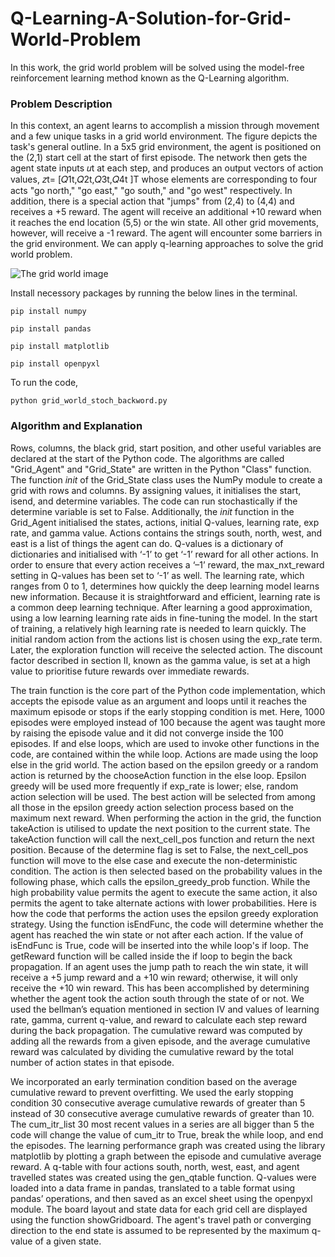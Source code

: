 # Q-Learning-A-Solution-for-Grid-World-Problem
In this work, the grid world problem will be solved using the model-free reinforcement learning method known as the Q-Learning algorithm.

### Problem Description 

In this context, an agent learns to accomplish a mission through movement and a few unique tasks in a grid world environment. The figure depicts the task's general outline. In a 5x5 grid environment, the agent is positioned on the (2,1) start cell at the start of first episode. The network then gets the agent state inputs 𝑢t at each step, and produces an output vectors of action values, 𝑧t= [𝑄1t,𝑄2t,𝑄3t,𝑄4t ]T whose elements are corresponding to four acts "go north," "go east," "go south," and "go west" respectively. In addition, there is a special action that "jumps" from (2,4) to (4,4) and receives a +5 reward. The agent will receive an additional +10 reward when it reaches the end location (5,5) or the win state. All other grid movements, however, will receive a -1 reward. The agent will encounter some barriers in the grid environment. We can apply q-learning approaches to solve the grid world problem.

![The grid world image](URL_or_path_to_image)

Install necessory packages by running the below lines in the terminal. 

`pip install numpy`

`pip install pandas`

`pip install matplotlib`

`pip install openpyxl`

To run the code, 

`python grid_world_stoch_backword.py`



### Algorithm and Explanation

Rows, columns, the black grid, start position, and other useful variables are declared at the start of the Python code. The algorithms are called "Grid_Agent" and "Grid­_State" are written in the Python "Class" function. The function _init_ of the Grid_State class uses the NumPy module to create a grid with rows and columns. By assigning values, it initialises the start, isend, and determine variables. The code can run stochastically if the determine variable is set to False. Additionally, the _init_ function in the Grid_Agent initialised the states, actions, initial Q-values, learning rate, exp rate, and gamma value. Actions contains the strings south, north, west, and east is a list of things the agent can do. Q-values is a dictionary of dictionaries and initialised with ‘-1’ to get ‘-1’ reward for all other actions. In order to ensure that every action receives a ‘–1’ reward, the max_nxt_reward setting in Q-values has been set to ‘-1’ as well. The learning rate, which ranges from 0 to 1, determines how quickly the deep learning model learns new information. Because it is straightforward and efficient, learning rate is a common deep learning technique. After learning a good approximation, using a low learning learning rate aids in fine-tuning the model. In the start of training, a relatively high learning rate is needed to learn quickly. The initial random action from the actions list is chosen using the exp_rate term. Later, the exploration function will receive the selected action. The discount factor described in section II, known as the gamma value, is set at a high value to prioritise future rewards over immediate rewards.

The train function is the core part of the Python code implementation, which accepts the episode value as an argument and loops until it reaches the maximum episode or stops if the early stopping condition is met. Here, 1000 episodes were employed instead of 100 because the agent was taught more by raising the episode value and it did not converge inside the 100 episodes. If and else loops, which are used to invoke other functions in the code, are contained within the while loop. Actions are made using the loop else in the grid world. The action based on the epsilon greedy or a random action is returned by the chooseAction function in the else loop. Epsilon greedy will be used more frequently if exp_rate is lower; else, random action selection will be used. The best action will be selected from among all those in the epsilon greedy action selection process based on the maximum next reward. When performing the action in the grid, the function takeAction is utilised to update the next position to the current state. The takeAction function will call the next_cell_pos function and return the next position. Because of the determine flag is set to False, the next_cell_pos function will move to the else case and execute the non-deterministic condition. The action is then selected based on the probability values in the following phase, which calls the epsilon_greedy_prob function. While the high probability value permits the agent to execute the same action, it also permits the agent to take alternate actions with lower probabilities. Here is how the code that performs the action uses the epsilon greedy exploration strategy. Using the function isEndFunc, the code will determine whether the agent has reached the win state or not after each action. If the value of isEndFunc is True, code will be inserted into the while loop's if loop. The getReward function will be called inside the if loop to begin the back propagation. If an agent uses the jump path to reach the win state, it will receive a +5 jump reward and a +10 win reward; otherwise, it will only receive the +10 win reward. This has been accomplished by determining whether the agent took the action south through the state of  or not. We used the bellman’s equation mentioned in section IV and values of learning rate, gamma, current q-value, and reward to calculate each step reward during the back propagation. The cumulative reward was computed by adding all the rewards from a given episode, and the average cumulative reward was calculated by dividing the cumulative reward by the total number of action states in that episode.

We incorporated an early termination condition based on the average cumulative reward to prevent overfitting. We used the early stopping condition 30 consecutive average cumulative rewards of greater than 5 instead of 30 consecutive average cumulative rewards of greater than 10.  The cum_itr_list 30 most recent values in a series are all bigger than 5 the code will change the value of cum_itr to True, break the while loop, and end the episodes. The learning performance graph was created using the library matplotlib by plotting a graph between the episode and cumulative average reward. A q-table with four actions south, north, west, east, and agent travelled states was created using the gen_qtable function. Q-values were loaded into a data frame in pandas, translated to a table format using pandas’ operations, and then saved as an excel sheet using the openpyxl module. The board layout and state data for each grid cell are displayed using the function showGridboard. The agent's travel path or converging direction to the end state is assumed to be represented by the maximum q-value of a given state.
